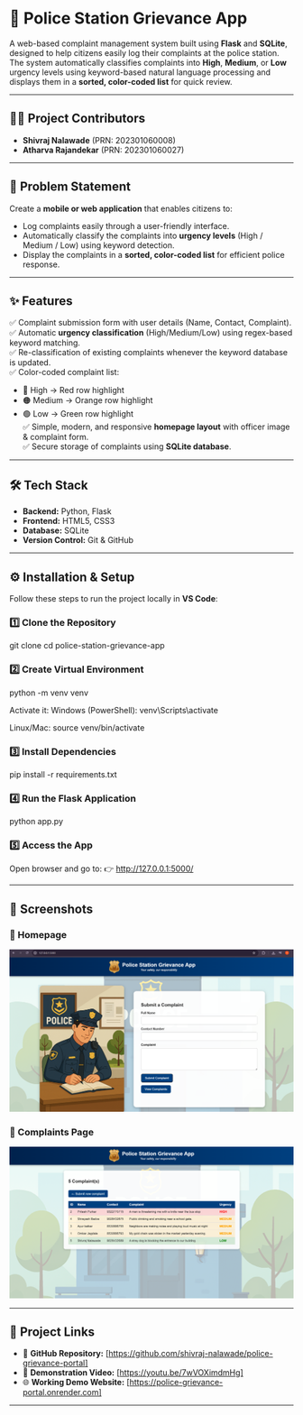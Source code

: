 # 🚨 Police Station Grievance App  

A web-based complaint management system built using **Flask** and **SQLite**, designed to help citizens easily log their complaints at the police station.  
The system automatically classifies complaints into **High**, **Medium**, or **Low** urgency levels using keyword-based natural language processing and displays them in a **sorted, color-coded list** for quick review.  

---

## 👨‍💻 Project Contributors  

- **Shivraj Nalawade** (PRN: 202301060008)  
- **Atharva Rajandekar** (PRN: 202301060027)  

---

## 📖 Problem Statement  

Create a **mobile or web application** that enables citizens to:  
- Log complaints easily through a user-friendly interface.  
- Automatically classify the complaints into **urgency levels** (High / Medium / Low) using keyword detection.  
- Display the complaints in a **sorted, color-coded list** for efficient police response.  

---

## ✨ Features  

✅ Complaint submission form with user details (Name, Contact, Complaint).  
✅ Automatic **urgency classification** (High/Medium/Low) using regex-based keyword matching.  
✅ Re-classification of existing complaints whenever the keyword database is updated.  
✅ Color-coded complaint list:
   - 🔴 High → Red row highlight  
   - 🟠 Medium → Orange row highlight  
   - 🟢 Low → Green row highlight  
✅ Simple, modern, and responsive **homepage layout** with officer image & complaint form.  
✅ Secure storage of complaints using **SQLite database**.  

---

## 🛠️ Tech Stack  

- **Backend:** Python, Flask  
- **Frontend:** HTML5, CSS3 
- **Database:** SQLite  
- **Version Control:** Git & GitHub  

---
## ⚙️ Installation & Setup

Follow these steps to run the project locally in **VS Code**:

### 1️⃣ Clone the Repository

git clone <repo-link>
cd police-station-grievance-app

### 2️⃣ Create Virtual Environment
python -m venv venv

Activate it:
Windows (PowerShell): venv\Scripts\activate

Linux/Mac: source venv/bin/activate


### 3️⃣ Install Dependencies
pip install -r requirements.txt


### 4️⃣ Run the Flask Application
python app.py

### 5️⃣ Access the App
Open browser and go to:
👉 http://127.0.0.1:5000/

---

## 📸 Screenshots  

### 🏡 Homepage  
![Homepage](./assets/homepage.png)  

### 📝 Complaints Page  
![Complaints](./assets/complaints.png)  

---

## 📂 Project Links
- 📂 **GitHub Repository:** [https://github.com/shivraj-nalawade/police-grievance-portal]  
- 🎥 **Demonstration Video:** [https://youtu.be/7wVOXimdmHg] 
- 🌐 **Working Demo Website:** [https://police-grievance-portal.onrender.com]

---
